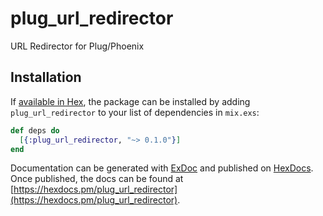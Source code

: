 # plug_url_redirector

URL Redirector for Plug/Phoenix

## Installation

If [available in Hex](https://hex.pm/docs/publish), the package can be installed
by adding `plug_url_redirector` to your list of dependencies in `mix.exs`:

```elixir
def deps do
  [{:plug_url_redirector, "~> 0.1.0"}]
end
```

Documentation can be generated with [ExDoc](https://github.com/elixir-lang/ex_doc)
and published on [HexDocs](https://hexdocs.pm). Once published, the docs can
be found at [https://hexdocs.pm/plug_url_redirector](https://hexdocs.pm/plug_url_redirector).

